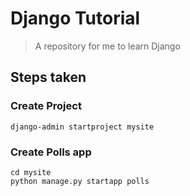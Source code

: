 # Django Tutorial

> A repository for me to learn Django

## Steps taken

### Create Project
```
django-admin startproject mysite
```

### Create Polls app
```
cd mysite
python manage.py startapp polls
```